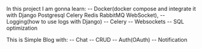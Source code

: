 In this project I am gonna learn:
-- Docker(docker compose and integrate it with Django Postgresql Celery Redis RabbitMQ WebSocket),
-- Logging(how to use logs with Django)
-- Celery
-- Websockets
-- SQL optimization

This is Simple Blog with:
-- Chat
-- CRUD
-- Auth(OAuth)
-- Notification

